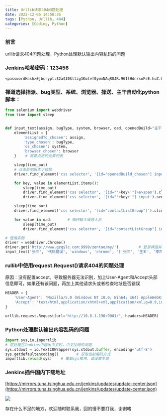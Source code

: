 ```yaml
---
title: Urllib请求404问题处理
date: 2022-12-06 14:58:36
tags: [Python, Urllib, 404]
categories: [Coding, Python]
---
```


### 前言
urllib请求404问题处理，Python处理默认输出内容乱码的问题

### Jenkins哈希密码：123456

```
<passwordHash>#jbcrypt:$2a$10$ltzg1Kwtef0ymmNAqR8JR.961lHdnrsoFsE.huZ.G4r1AiIaENRC6</passwordHash>
```

### 禅道选择指派、bug类型、系统、浏览器、操送、主干自动化python脚本：

```python
from selenium import webdriver
from time import sleep


def input_text(assign, bugType, system, browser, oad, openedBuild="主干", time_out=0.3):
    elementList = {
        'assignedTo_chosen': assign,
        'type_chosen': bugType,
        'os_chosen': system,
        'browser_chosen': browser
    }    # 需要点击的元素列表

    sleep(time_out)
    # 点击影响版本下拉框
    driver.find_element('css selector', '[id="openedBuild_chosen"] input').send_keys(openedBuild, '\ue007')

    for key, value in elementList.items():
        sleep(time_out)
        driver.find_element('css selector', '[id="'+key+'"]>a>span').click()  # 点击展开相应模块下拉框
        driver.find_element('css selector', '[id="'+key+'"] input').send_keys(value, '\ue007')

    sleep(time_out)
    driver.find_element('css selector', '[id="contactListGroup"]').click()  # 点击展开抄送人员下拉框

    for value in oad:       # 循环输入操送人员
        sleep(time_out)
        driver.find_element('css selector', '[id="contactListGroup"] input').send_keys(value, '\ue007')

# 使用实例       
driver = webdriver.Chrome()
driver.get('http://www.gzqylc.com:9999/zentao/my/')			# 登录禅道并打开bug创建页面
input_text('张三', '代码错误', 'windows', 'chrome', "['张三', '王五', '李四']")  
```

### rullib中使用request.Request()请求404的问题处理

原因：没有配置accept，导致服务器无法识别，加上User-Agent和Accept头部信息即可，如果还有该问题，再加上其他请求头或者检查地址是否错误

```python
HEADER = {
    'User-Agent': 'Mozilla/5.0 (Windows NT 10.0; Win64; x64) AppleWebKit/537.36 (KHTML, like Gecko) Chrome/101.0.0.0 Safari/537.36',
    'Accept': 'text/html,application/xhtml+xml,application/xml;q=0.9,image/avif,image/webp,image/apng,*/*;q=0.8,application/signed-exchange;v=b3;q=0.9'
}

urllib.request.Request(url='http://10.8.1.190:9001/', headers=HEADER)
```

### Python处理默认输出内容乱码的问题

```python
import sys,io,importlib
# 可处理在Jenkins中输出中文时，中文乱码的问题
sys.stdout = io.TextIOWrapper(sys.stdout.buffer, encoding='utf-8')         
sys.getdefaultencoding()        # 获取当前编码方式
importlib.reload(sys)    # 重载sys模块，试设置生效
```

###  Jenkins插件国内下载地址

[https://mirrors.tuna.tsinghua.edu.cn/jenkins/updates/update-center.json](https://mirrors.tuna.tsinghua.edu.cn/jenkins/updates/update-center.json)

![](https://s2.loli.net/2023/07/10/pW2KeFAQLPE7kHI.jpg)

 存在什么不足的地方，欢迎随时联系我，回的慢不要打我，谢谢咯
